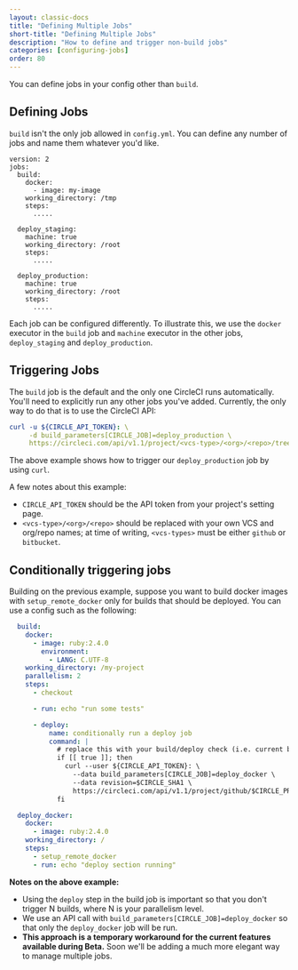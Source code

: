 ```yaml
---
layout: classic-docs
title: "Defining Multiple Jobs"
short-title: "Defining Multiple Jobs"
description: "How to define and trigger non-build jobs"
categories: [configuring-jobs]
order: 80
---
```


You can define jobs in your config other than `build`.

## Defining Jobs

`build` isn't the only job allowed in `config.yml`. You can define any number of jobs and name them whatever you'd like.

```
version: 2
jobs:
  build:
    docker:
      - image: my-image
    working_directory: /tmp
    steps:
      .....

  deploy_staging:
    machine: true
    working_directory: /root
    steps:
      .....

  deploy_production:
    machine: true
    working_directory: /root
    steps:
      .....
```

Each job can be configured differently. To illustrate this, we use the `docker` executor in the `build` job and `machine` executor in the other jobs, `deploy_staging` and `deploy_production`.

## Triggering Jobs

The `build` job is the default and the only one CircleCI runs automatically. You'll need to explicitly run any other jobs you've added. Currently, the only way to do that is to use the CircleCI API:

```YAML
curl -u ${CIRCLE_API_TOKEN}: \
     -d build_parameters[CIRCLE_JOB]=deploy_production \
     https://circleci.com/api/v1.1/project/<vcs-type>/<org>/<repo>/tree/master
```

The above example shows how to trigger our `deploy_production` job by using `curl`.

A few notes about this example:

- `CIRCLE_API_TOKEN` should be the API token from your project's setting page.
- `<vcs-type>/<org>/<repo>` should be replaced with your own VCS and org/repo names; at time of writing, `<vcs-types>` must be either `github` or `bitbucket`.

## Conditionally triggering jobs

Building on the previous example, suppose you want to build docker images with `setup_remote_docker` only for builds that should be deployed. You can use a config such as the following:

```YAML
  build:
    docker:
      - image: ruby:2.4.0
        environment:
          - LANG: C.UTF-8
    working_directory: /my-project
    parallelism: 2
    steps:
      - checkout

      - run: echo "run some tests"

      - deploy:
          name: conditionally run a deploy job
          command: |
            # replace this with your build/deploy check (i.e. current branch is "release")
            if [[ true ]]; then
              curl --user ${CIRCLE_API_TOKEN}: \
                --data build_parameters[CIRCLE_JOB]=deploy_docker \
                --data revision=$CIRCLE_SHA1 \
                https://circleci.com/api/v1.1/project/github/$CIRCLE_PROJECT_USERNAME/$CIRCLE_PROJECT_REPONAME/tree/$CIRCLE_BRANCH
            fi

  deploy_docker:
    docker:
      - image: ruby:2.4.0
    working_directory: /
    steps:
      - setup_remote_docker
      - run: echo "deploy section running"
```

**Notes on the above example:**

- Using the `deploy` step in the build job is important so that you don't trigger N builds, where N is your parallelism level.
- We use an API call with `build_parameters[CIRCLE_JOB]=deploy_docker` so that only the `deploy_docker` job will be run.
- **This approach is a temporary workaround for the current features available during Beta.** Soon we'll be adding a much more elegant way to manage multiple jobs.
